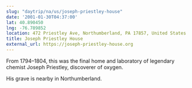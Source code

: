 ```yaml
---
slug: "daytrip/na/us/joseph-priestley-house"
date: '2001-01-30T04:37:00'
lat: 40.890450
lng: -76.789852
location: 472 Priestley Ave, Northumberland, PA 17857, United States
title: Joseph Priestley House
external_url: https://joseph-priestley-house.org
---
```

From 1794–1804, this was the final home and laboratory of legendary chemist Joseph Priestley, discoverer of oxygen.

His grave is nearby in Northumberland.

